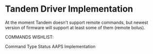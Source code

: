 Tandem Driver Implementation
=============================

At the moment Tandem doesn't support remote commands, but newest version of firmware will support
 at least some of them (remote bolus).

COMMANDS WISHLIST:

Command Type             Status             AAPS Implementation



